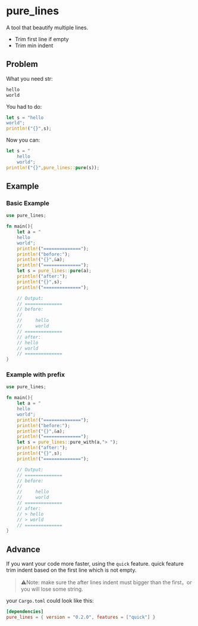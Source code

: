 # pure_lines

A tool that beautify multiple lines.
* Trim first line if empty
* Trim min indent
  
## Problem

What you need str:
``` rust
hello
world
```
You had to do:
``` rust
let s = "hello
world";
println!("{}",s);
```
Now you can:
``` rust
let s = "
    hello
    world";
println!("{}",pure_lines::pure(s));
```

## Example
### Basic Example
``` rust
use pure_lines;

fn main(){
    let a = "
    hello
    world";
    println!("==============");
    println!("before:");
    println!("{}",&a);
    println!("==============");
    let s = pure_lines::pure(a);
    println!("after:");
    println!("{}",s);
    println!("==============");

    // Output:
    // ==============
    // before:
    //
    //     hello
    //     world
    // ==============
    // after:
    // hello
    // world
    // ==============
}
```  
### Example with prefix
``` rust
use pure_lines;

fn main(){
    let a = "
    hello
    world";
    println!("==============");
    println!("before:");
    println!("{}",&a);
    println!("==============");
    let s = pure_lines::pure_with(a,"> ");
    println!("after:");
    println!("{}",s);
    println!("==============");

    // Output:
    // ==============
    // before:
    //
    //     hello
    //     world
    // ==============
    // after:
    // > hello
    // > world
    // ==============
}
```
  
## Advance
If you want your code more faster, using the `quick` feature.
quick feature trim indent based on the first line which is not empty.
> ⚠Note: make sure the after lines indent must bigger than the first，or you will lose some string.

your `Cargo.toml` could look like this:
``` toml
[dependencies]
pure_lines = { version = "0.2.0", features = ["quick"] }
```
